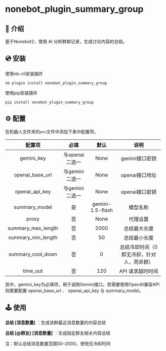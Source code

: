 # nonebot_plugin_summary_group

## 📖 介绍

基于Nonebot2，使用 AI 分析群聊记录，生成讨论内容的总结。

## 💿 安装

使用nb-cli安装插件

```shell
nb plugin install nonebot_plugin_summary_group
```

使用pip安装插件

```shell
pip install nonebot_plugin_summary_group
```

## ⚙️ 配置

在机器人文件夹的`env`文件中添加下表中配置项。

|       配置项       |      必填      |       默认       |                   说明                    |
| :----------------: | :------------: | :--------------: | :---------------------------------------: |
|     gemini_key     | 与openai二选一 |       None       |              gemini接口密钥               |
|  openai_base_url   | 与gemini二选一 |       None       |              openai接口地址               |
|   openai_api_key   | 与gemini二选一 |       None       |              openai接口密钥               |
|   summary_model    |       是       | gemini-1.5-flash |                 模型名称                  |
|       proxy        |       否       |       None       |                 代理设置                  |
| summary_max_length |       否       |       2000       |               总结最大长度                |
| summary_min_length |       否       |        50        |               总结最小长度                |
| summary_cool_down  |       否       |        0         | 总结冷却时间（0即无冷却，针对人，而非群） |
|      time_out      |       否       |       120        |             API 请求超时时间              |

其中，gemini_key为必填项，用于调用Gemini接口。若需要使用OpenAI兼容API则需要配置 openai_base_url 、 openai_api_key 与 summary_model。

## 🕹️ 使用

**总结 [消息数量]** ：生成该群最近消息数量的内容总结

**总结 [@群友] [消息数量]** ：生成指定群友相关内容总结

注：默认总结消息数量范围50~2000，使用无冷却时间
